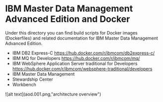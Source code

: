 # IBM Master Data Management Advanced Edition and Docker

Under this directory you can find build scripts for Docker images (Dockerfiles) and related documentation for IBM Master Data Management Advanced Edition. 

* IBM DB2 Express-C https://hub.docker.com/r/ibmcom/db2express-c/
* IBM MQ for Developers https://hub.docker.com/r/ibmcom/mq/
* IBM WebSphere Application Server traditional for Developers https://hub.docker.com/r/ibmcom/websphere-traditional/developers
* IBM Master Data Management
* Stewardship Center
* Workbench

![alt text](aod.001.png,"architecture overview")